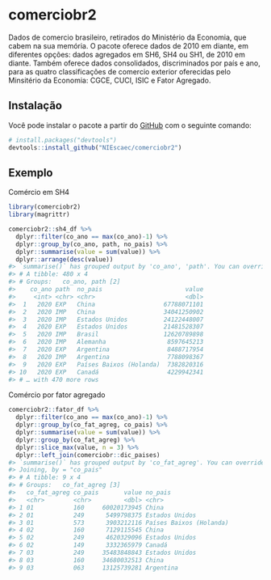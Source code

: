 
<!-- README.md is generated from README.Rmd. Please edit that file -->

# comerciobr2

<!-- badges: start -->

<!-- badges: end -->

Dados de comercio brasileiro, retirados do Ministério da Economia, que
cabem na sua memória. O pacote oferece dados de 2010 em diante, em
diferentes opções: dados agregados em SH6, SH4 ou SH1, de 2010 em
diante. Também oferece dados consolidados, discriminados por país e ano,
para as quatro classificações de comercio exterior oferecidas pelo
Minsitério da Economia: CGCE, CUCI, ISIC e Fator Agregado.

## Instalação

Você pode instalar o pacote a partir do [GitHub](https://github.com/)
com o seguinte comando:

``` r
# install.packages("devtools")
devtools::install_github("NIEscaec/comerciobr2")
```

## Exemplo

Comércio em SH4

``` r
library(comerciobr2)
library(magrittr)

comerciobr2::sh4_df %>% 
  dplyr::filter(co_ano == max(co_ano)-1) %>% 
  dplyr::group_by(co_ano, path, no_pais) %>%
  dplyr::summarise(value = sum(value)) %>% 
  dplyr::arrange(desc(value))
#> `summarise()` has grouped output by 'co_ano', 'path'. You can override using the `.groups` argument.
#> # A tibble: 480 x 4
#> # Groups:   co_ano, path [2]
#>    co_ano path  no_pais                       value
#>     <int> <chr> <chr>                         <dbl>
#>  1   2020 EXP   China                   67788071101
#>  2   2020 IMP   China                   34041250902
#>  3   2020 IMP   Estados Unidos          24122448007
#>  4   2020 EXP   Estados Unidos          21481528307
#>  5   2020 IMP   Brasil                  12620789898
#>  6   2020 IMP   Alemanha                 8597645213
#>  7   2020 EXP   Argentina                8488717954
#>  8   2020 IMP   Argentina                7788098367
#>  9   2020 EXP   Países Baixos (Holanda)  7382820316
#> 10   2020 EXP   Canadá                   4229942341
#> # … with 470 more rows
```

Comércio por fator agregado

``` r
comerciobr2::fator_df %>%
  dplyr::filter(co_ano == max(co_ano)-1) %>%
  dplyr::group_by(co_fat_agreg, co_pais) %>%
  dplyr::summarise(value = sum(value)) %>%
  dplyr::group_by(co_fat_agreg) %>% 
  dplyr::slice_max(value, n = 3) %>%
  dplyr::left_join(comerciobr::dic_paises)
#> `summarise()` has grouped output by 'co_fat_agreg'. You can override using the `.groups` argument.
#> Joining, by = "co_pais"
#> # A tibble: 9 x 4
#> # Groups:   co_fat_agreg [3]
#>   co_fat_agreg co_pais       value no_pais                
#>   <chr>        <chr>         <dbl> <chr>                  
#> 1 01           160     60020173945 China                  
#> 2 01           249      5499798375 Estados Unidos         
#> 3 01           573      3903212116 Países Baixos (Holanda)
#> 4 02           160      7129115545 China                  
#> 5 02           249      4620329096 Estados Unidos         
#> 6 02           149      3332365979 Canadá                 
#> 7 03           249     35483848843 Estados Unidos         
#> 8 03           160     34680032513 China                  
#> 9 03           063     13125739281 Argentina
```
